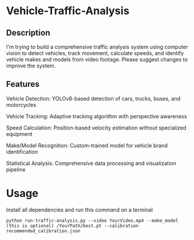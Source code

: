 # Vehicle-Traffic-Analysis
## Description
I'm trying to build a comprehensive traffic analysis system using computer vision to detect vehicles, track movement, calculate speeds, and identify vehicle makes and models from video footage. Please suggest changes to improve the system.

## Features
Vehicle Detection: YOLOv8-based detection of cars, trucks, buses, and motorcycles

Vehicle Tracking: Adaptive tracking algorithm with perspective awareness

Speed Calculation: Position-based velocity estimation without specialized equipment

Make/Model Recognition: Custom-trained model for vehicle brand identification

Statistical Analysis: Comprehensive data processing and visualization pipeline

# Usage 
Install all dependencies and run this command on a terminal

`python run-traffic-analysis.py --video YourVideo.mp4 --make_model (this is optional) /YourPath/best.pt --calibration recommended_calibration.json`
